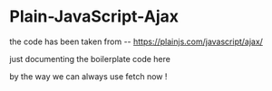 # Plain-JavaScript-Ajax

the code has been taken from -- https://plainjs.com/javascript/ajax/

just documenting the boilerplate code here

by the way we can always use fetch now !
